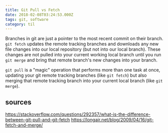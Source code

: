 ```yaml
---
title: Git Pull vs Fetch
date: 2018-02-08T03:24:53.000Z
tags: git, software
category: til
---
```


Branches in git are just a pointer to the most recent commit on their branch. `git fetch` updates the remote tracking branches and downloads any new file changes into our local repository (but not into our local branch). These changes are not pulled into your current working local branch until you run `git merge` and bring that remote branch's new changes into your branch.

`git pull` is a "magic" operation that performs more than one task at once, updating your git remote tracking branches (like `git fetch`) but also merging that remote tracking branch into your current local branch (like `git merge`).

## sources

https://stackoverflow.com/questions/292357/what-is-the-difference-between-git-pull-and-git-fetch
https://longair.net/blog/2009/04/16/git-fetch-and-merge/
